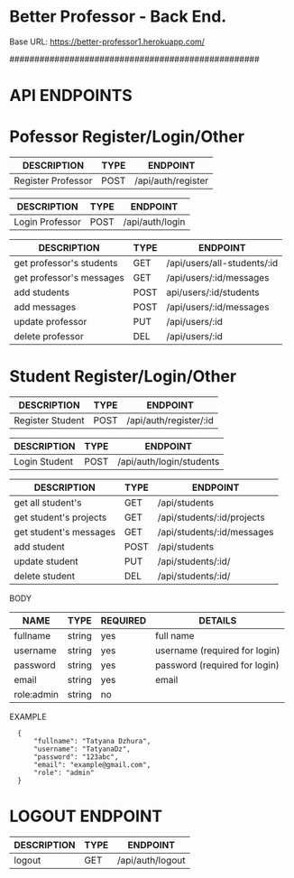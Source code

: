 # Better Professor - Back End.

Base URL: https://better-professor1.herokuapp.com/

##################################################

# API ENDPOINTS 

# Pofessor Register/Login/Other 

| DESCRIPTION | TYPE | ENDPOINT |
| ----------- | ---- | -------- | 
| Register Professor | POST | /api/auth/register |


| DESCRIPTION | TYPE | ENDPOINT |
| ----------- | ---- | -------- | 
| Login Professor | POST | /api/auth/login |


| DESCRIPTION | TYPE | ENDPOINT |
| ----------- | ---- | -------- | 
| get professor's students | GET | /api/users/all-students/:id |
| get professor's messages | GET | /api/users/:id/messages |
| add students | POST | api/users/:id/students |
| add messages | POST | /api/users/:id/messages | 
| update professor | PUT | 	/api/users/:id |
| delete professor | DEL |  /api/users/:id |


# Student Register/Login/Other

| DESCRIPTION | TYPE | ENDPOINT |
| ----------- | ---- | -------- | 
| Register Student | POST | /api/auth/register/:id |


| DESCRIPTION | TYPE | ENDPOINT |
| ----------- | ---- | -------- | 
| Login Student | POST | /api/auth/login/students |


| DESCRIPTION | TYPE | ENDPOINT |
| ----------- | ---- | -------- | 
| get all student's | GET | /api/students |
| get student's projects | GET | /api/students/:id/projects |
| get student's messages | GET | /api/students/:id/messages |
| add student | POST | /api/students |
| update student | PUT | /api/students/:id/ |
| delete student | DEL | /api/students/:id/ |



BODY

| NAME | TYPE | REQUIRED | DETAILS |
| ---- | ---- | -------- | ------- |
| fullname | string | yes | full name |
| username | string | yes | username (required for login) | 
| password | string | yes | password (required for login) | 
| email | string | yes | email |
| role:admin | string | no | 

EXAMPLE

```
  {
      "fullname": "Tatyana Dzhura",
      "username": "TatyanaDz",
      "password": "123abc",
      "email": "example@gmail.com",
      "role": "admin"
  }

```

# LOGOUT ENDPOINT 

| DESCRIPTION | TYPE | ENDPOINT |
| ----------- | ---- | -------- |
| logout | GET | /api/auth/logout |